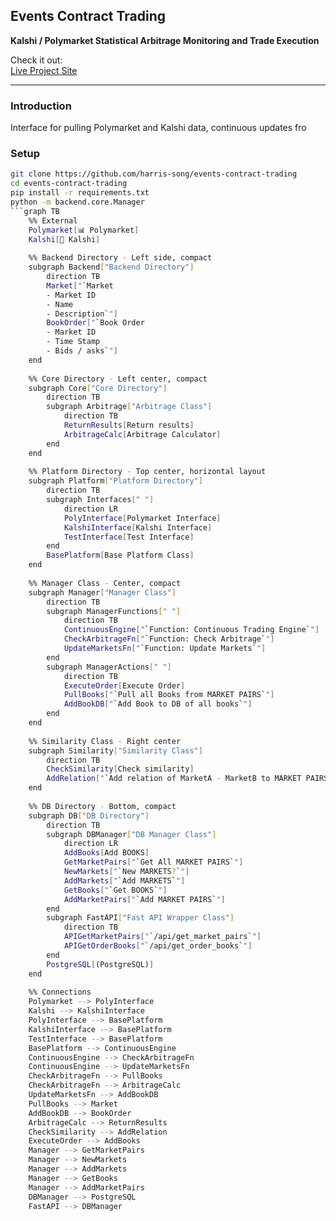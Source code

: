 ## **Events Contract Trading**

**Kalshi / Polymarket Statistical Arbitrage Monitoring and Trade Execution**

Check it out:  
[Live Project Site](https://harris-song.github.io/events-contract-trading)

---

### Introduction

Interface for pulling Polymarket and Kalshi data, continuous updates fro

### Setup

```bash
git clone https://github.com/harris-song/events-contract-trading
cd events-contract-trading
pip install -r requirements.txt
python -m backend.core.Manager
```graph TB
    %% External
    Polymarket[📊 Polymarket]
    Kalshi[🎯 Kalshi]
    
    %% Backend Directory - Left side, compact
    subgraph Backend["Backend Directory"]
        direction TB
        Market["`Market
        - Market ID
        - Name
        - Description`"]
        BookOrder["`Book Order
        - Market ID
        - Time Stamp
        - Bids / asks`"]
    end
    
    %% Core Directory - Left center, compact
    subgraph Core["Core Directory"]
        direction TB
        subgraph Arbitrage["Arbitrage Class"]
            direction TB
            ReturnResults[Return results]
            ArbitrageCalc[Arbitrage Calculator]
        end
    end
    
    %% Platform Directory - Top center, horizontal layout
    subgraph Platform["Platform Directory"]
        direction TB
        subgraph Interfaces[" "]
            direction LR
            PolyInterface[Polymarket Interface]
            KalshiInterface[Kalshi Interface]
            TestInterface[Test Interface]
        end
        BasePlatform[Base Platform Class]
    end
    
    %% Manager Class - Center, compact
    subgraph Manager["Manager Class"]
        direction TB
        subgraph ManagerFunctions[" "]
            direction TB
            ContinuousEngine["`Function: Continuous Trading Engine`"]
            CheckArbitrageFn["`Function: Check Arbitrage`"]
            UpdateMarketsFn["`Function: Update Markets`"]
        end
        subgraph ManagerActions[" "]
            direction TB
            ExecuteOrder[Execute Order]
            PullBooks["`Pull all Books from MARKET PAIRS`"]
            AddBookDB["`Add Book to DB of all books`"]
        end
    end
    
    %% Similarity Class - Right center
    subgraph Similarity["Similarity Class"]
        direction TB
        CheckSimilarity[Check similarity]
        AddRelation["`Add relation of MarketA - MarketB to MARKET PAIRS table`"]
    end
    
    %% DB Directory - Bottom, compact
    subgraph DB["DB Directory"]
        direction TB
        subgraph DBManager["DB Manager Class"]
            direction LR
            AddBooks[Add BOOKS]
            GetMarketPairs["`Get All MARKET PAIRS`"]
            NewMarkets["`New MARKETS?`"]
            AddMarkets["`Add MARKETS`"]
            GetBooks["`Get BOOKS`"]
            AddMarketPairs["`Add MARKET PAIRS`"]
        end
        subgraph FastAPI["Fast API Wrapper Class"]
            direction TB
            APIGetMarketPairs["`/api/get_market_pairs`"]
            APIGetOrderBooks["`/api/get_order_books`"]
        end
        PostgreSQL[(PostgreSQL)]
    end
    
    %% Connections
    Polymarket --> PolyInterface
    Kalshi --> KalshiInterface
    PolyInterface --> BasePlatform
    KalshiInterface --> BasePlatform
    TestInterface --> BasePlatform
    BasePlatform --> ContinuousEngine
    ContinuousEngine --> CheckArbitrageFn
    ContinuousEngine --> UpdateMarketsFn
    CheckArbitrageFn --> PullBooks
    CheckArbitrageFn --> ArbitrageCalc
    UpdateMarketsFn --> AddBookDB
    PullBooks --> Market
    AddBookDB --> BookOrder
    ArbitrageCalc --> ReturnResults
    CheckSimilarity --> AddRelation
    ExecuteOrder --> AddBooks
    Manager --> GetMarketPairs
    Manager --> NewMarkets
    Manager --> AddMarkets
    Manager --> GetBooks
    Manager --> AddMarketPairs
    DBManager --> PostgreSQL
    FastAPI --> DBManager
```
